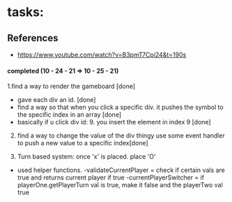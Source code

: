 # tasks:
## References
- https://www.youtube.com/watch?v=B3pmT7Cpi24&t=190s


#### completed (10 - 24 - 21 => 10 - 25 - 21)
1.find a way to render the gameboard [done]
- gave each div an id. [done]
- find a way so that when you click a specific div. 
it pushes the symbol to the specific index in an array [done]
- basically if u click div id: 9. you insert the element in index 9 [done]


2. find a way to change the value of the div thingy use 
some event handler to push a new value to a specific index[done]

3. Turn based system: once 'x' is placed. place 'O'
- used helper functions.
    -validateCurrentPlayer = check if certain vals are true and returns current player if true
    -currentPlayerSwitcher = if playerOne.getPlayerTurn val is true, make it false and the playerTwo val true